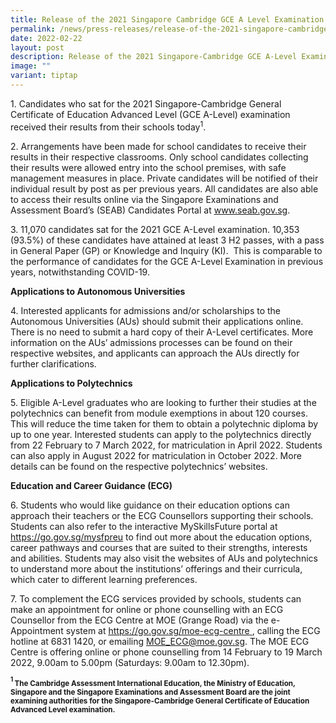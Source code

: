 ```yaml
---
title: Release of the 2021 Singapore Cambridge GCE A Level Examination Results
permalink: /news/press-releases/release-of-the-2021-singapore-cambridge-gce-a-level-examination-results/
date: 2022-02-22
layout: post
description: Release of the 2021 Singapore-Cambridge GCE A-Level Examination Results
image: ""
variant: tiptap
---
```

<p>1. Candidates who sat for the 2021 Singapore-Cambridge General Certificate
of Education Advanced Level (GCE A-Level) examination received their results
from their schools today<sup>1</sup>.</p>
<p>2. Arrangements have been made for school candidates to receive their
results in their respective classrooms. Only school candidates collecting
their results were allowed entry into the school premises, with safe management
measures in place. Private candidates will be notified of their individual
result by post as per previous years. All candidates are also able to access
their results online via the Singapore Examinations and Assessment Board’s
(SEAB) Candidates Portal at <a href="https://www.seab.gov.sg/" rel="noopener noreferrer nofollow" target="_blank"><u>www.seab.gov.sg</u></a>.</p>
<p>3. 11,070 candidates sat for the 2021 GCE A-Level examination. 10,353
(93.5%) of these candidates have attained at least 3 H2 passes, with a
pass in General Paper (GP) or Knowledge and Inquiry (KI).&nbsp; This is
comparable to the performance of candidates for the GCE A-Level Examination
in previous years, notwithstanding COVID-19.</p>
<p><strong>Applications to Autonomous Universities</strong>
</p>
<p>4. Interested applicants for admissions and/or scholarships to the Autonomous
Universities (AUs) should submit their applications online. There is no
need to submit a hard copy of their A-Level certificates. More information
on the AUs’ admissions processes can be found on their respective websites,
and applicants can approach the AUs directly for further clarifications.&nbsp;</p>
<p><strong>Applications to Polytechnics</strong>
</p>
<p>5.&nbsp;Eligible A-Level graduates who are looking to further their studies
at the polytechnics can benefit from module exemptions in about 120 courses.
This will reduce the time taken for them to obtain a polytechnic diploma
by up to one year. Interested students can apply to the polytechnics directly
from 22 February to 7 March 2022, for matriculation in April 2022. Students
can also apply in August 2022 for matriculation in October 2022. More details
can be found on the respective polytechnics’ websites.</p>
<p><strong>Education and Career Guidance (ECG)</strong>
</p>
<p>6.&nbsp;Students who would like guidance on their education options can
approach their teachers or the ECG Counsellors supporting their schools.
Students can also refer to the interactive MySkillsFuture portal at <a href="https://www.seab.gov.sg/" rel="noopener noreferrer nofollow" target="_blank"><u>https://go.gov.sg/mysfpreu</u></a>&nbsp;to
find out more about the education options, career pathways and courses
that are suited to their strengths, interests and abilities. Students may
also visit the websites of AUs and polytechnics to understand more about
the institutions’ offerings and their curricula, which cater to different
learning preferences.</p>
<p>7.&nbsp;To complement the ECG services provided by schools, students can
make an appointment for online or phone counselling with an ECG Counsellor
from the ECG Centre at MOE (Grange Road) via the e-Appointment system at
<a href="https://www.seab.gov.sg/" rel="noopener noreferrer nofollow" target="_blank"><u>https://go.gov.sg/moe-ecg-centre</u>
</a>, calling the ECG hotline at 6831 1420, or emailing <a href="https://www.seab.gov.sg/" rel="noopener noreferrer nofollow" target="_blank"><u>MOE_ECG@moe.gov.sg</u></a>.
The MOE ECG Centre is offering online or phone counselling from 14 February
to 19 March 2022, 9.00am to 5.00pm (Saturdays: 9.00am to 12.30pm).</p>
<p><strong><sup><sub>1 </sub></sup><sub>The Cambridge Assessment International Education, the Ministry of Education, Singapore and the Singapore Examinations and Assessment Board are the joint examining authorities for the Singapore-Cambridge General Certificate of Education Advanced Level examination.</sub></strong>
</p>
<p></p>